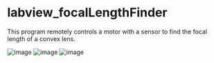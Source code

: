 # labview_focalLengthFinder
This program remotely controls a motor with a sensor to find the focal length of a convex lens.

![image](https://user-images.githubusercontent.com/30726672/71435669-fb95f180-26b7-11ea-8e7a-01559f681a2c.png)
![image](https://user-images.githubusercontent.com/30726672/71435691-24b68200-26b8-11ea-96f5-777e0c75fa0a.png)
![image](https://user-images.githubusercontent.com/30726672/71435703-33049e00-26b8-11ea-9cba-0d390492eaca.png)

